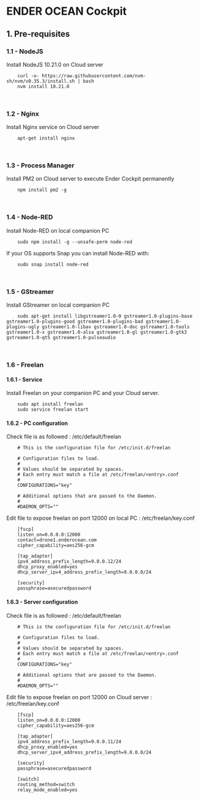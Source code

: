 # ENDER OCEAN Cockpit

## 1. Pre-requisites

### 1.1 - NodeJS

Install NodeJS 10.21.0 on Cloud server

        curl -o- https://raw.githubusercontent.com/nvm-sh/nvm/v0.35.3/install.sh | bash
        nvm install 10.21.0


<br>

### 1.2 - Nginx


Install Nginx service on Cloud server

        apt-get install nginx



<br>


### 1.3 - Process Manager

Install PM2 on Cloud server to execute Ender Cockpit permanently

        npm install pm2 -g


<br>

### 1.4 - Node-RED

Install Node-RED on local companion PC

        sudo npm install -g --unsafe-perm node-red

If your OS supports Snap you can install Node-RED with:

        sudo snap install node-red


<br>

### 1.5 - GStreamer

Install GStreamer on local companion PC

        sudo apt-get install libgstreamer1.0-0 gstreamer1.0-plugins-base gstreamer1.0-plugins-good gstreamer1.0-plugins-bad gstreamer1.0-plugins-ugly gstreamer1.0-libav gstreamer1.0-doc gstreamer1.0-tools gstreamer1.0-x gstreamer1.0-alsa gstreamer1.0-gl gstreamer1.0-gtk3 gstreamer1.0-qt5 gstreamer1.0-pulseaudio

<br>

### 1.6 - Freelan

#### 1.6.1 - Service

Install Freelan on your companion PC and your Cloud server.

        sudo apt install freelan
        sudo service freelan start


#### 1.6.2 - PC configuration

Check file is as followed : /etc/default/freelan

        # This is the configuration file for /etc/init.d/freelan

        # Configuration files to load.
        #
        # Values should be separated by spaces.
        # Each entry must match a file at /etc/freelan/<entry>.conf
        #
        CONFIGURATIONS="key"

        # Additional options that are passed to the Daemon.
        #
        #DAEMON_OPTS=""



Edit file to expose freelan on port 12000 on local PC : /etc/freelan/key.conf

        [fscp]
        listen_on=0.0.0.0:12000
        contact=drone1.enderocean.com
        cipher_capability=aes256-gcm

        [tap_adapter]
        ipv4_address_prefix_length=9.0.0.12/24
        dhcp_proxy_enabled=yes
        dhcp_server_ipv4_address_prefix_length=9.0.0.0/24

        [security]
        passphrase=asecuredpassword



#### 1.6.3 - Server configuration


Check file is as followed : /etc/default/freelan

        # This is the configuration file for /etc/init.d/freelan

        # Configuration files to load.
        #
        # Values should be separated by spaces.
        # Each entry must match a file at /etc/freelan/<entry>.conf
        #
        CONFIGURATIONS="key"

        # Additional options that are passed to the Daemon.
        #
        #DAEMON_OPTS=""



Edit file to expose freelan on port 12000 on Cloud server : /etc/freelan/key.conf

        [fscp]
        listen_on=0.0.0.0:12000
        cipher_capability=aes256-gcm

        [tap_adapter]
        ipv4_address_prefix_length=9.0.0.11/24
        dhcp_proxy_enabled=yes
        dhcp_server_ipv4_address_prefix_length=9.0.0.0/24

        [security]
        passphrase=asecuredpassword

        [switch]
        routing_method=switch
        relay_mode_enabled=yes
